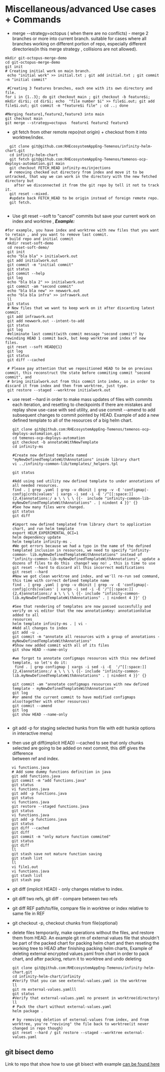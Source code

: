 # Miscellaneous/advanced Use cases + Commands

 - merge --strategy=octopus ( when there are no conflicts) - merge 2 branches or more into current branch. suitable for cases where all branches working on different portion of repo, especially different directories(in this merge strategy , collisions are not allowed).
```shell
mkdir git-octopus-merge-demo
cd git-octopus-merge-demo
git init
# Creating initial work on main branch.
 echo "initial work" >> initial.txt ; git add initial.txt ; git commit -m "initial commit"
 
 #Creating 3 features branches, each one with its own directory and file.
for i in {1..3}; do git checkout main ; git checkout -b feature$i; mkdir dir$i; cd dir$i; echo  "file number $i" >> file$i.out; git add file$i.out; git commit -m "feature$i file" ; cd ..; done

#Merging feature1,feature2,feature3 into main
git checkout main
git merge --strategy=octopus  feature1 feature2 feature3

```
 - git fetch from other remote repo(not origin) + checkout from it into worktree/index.
```shell
  git clone git@github.com:RHEcosystemAppEng-Temenos/infinity-helm-chart.git
  cd infinity-helm-chart
  git fetch git@github.com:RHEcosystemAppEng-Temenos/temenos-ocp-deploys-automation.git main
  git checkout FETCH_HEAD infinity-ms/injections
  # removing checked out directory from index and move it to be untracked, that way we can work in the directory with the new fetched directory but 
    after we disconnected it from the git repo by tell it not to track it.
  git reset --mixed.
  #update back FETCH_HEAD to be origin instead of foreign remote repo.
  git fetch.
  
 ``` 
  - Use git reset --soft to "cancel" commits but save your current work on index and worktree 
    , __*Example:*__
  ```shell
  #for example, you have index and worktree with new files that you want to retain , and you want to remove last commit.  
  # build repo and initial commit
   mkdir reset-soft-demo
   cd reset-soft-demo/
   git init
   echo "bla bla" > initialwork.out
   git add initialwork.out
   git commit -m "initial commit"
   git status
   git commit --help
   git log
   echo "bla bla 2" >> initialwork.out
   git commit -am "second commit"
   echo "bla bla new" >> newwork.out
   echo "bla bla infra" >> infrawork.out
   ll
   git status
   # New files that we want to keep work on it after discarding latest commit.
   git add infrawork.out
   git add newwork.out --intent-to-add
   git status
   git log
   #eliminate last commit(with commit message "second commit") by rewinding HEAD 1 commit back, but keep worktree and index of new files.
   git reset --soft HEAD@{1}
   git log
   git status
   git diff --cached
   
   # Please pay attention that we repositioned HEAD to be on previous commit, this reconstruct the state before commiting commit "second commit", and 
   # bring initialwork.out from this commit into index, so in order to discard it from index and then from worktree, just type.
   git restore --staged --worktree initialwork.out
  ```
  - use reset --hard in order to make mass updates of files with commits each iteration,  and resetting to checkpoints if there are mistakes and replay      show use-case with sed utility, and use commit --amend to add subsequent changes to commit pointed by HEAD.
    Example of add a new defined template to all of the  resources of a big helm chart.
    ```shell
    git clone git@github.com:RHEcosystemAppEng-Temenos/temenos-ocp-deploys-automation.git
    cd temenos-ocp-deploys-automation
    git checkout -b annotateWithNewTemplate
    cd infinity-ms
    
    #Create new defined template named "myNewDefinedTemplateWithAnnotations" inside library chart
    vi ../infinity-common-lib/templates/_helpers.tpl
   
    git status
    
    #Add using sed utility new defined template to under annotations of all needed resources.
    find . | grep .yaml | grep -v dbinit | grep -v -E 'configmap|-config|crds|values' | xargs -i sed -i -E '/^[[:space:]]{2,4}annotations:/ a \ \ \ \ {{-  include "infinity-common-lib-myNewDefinedTemplateWithAnnotations" . | nindent 4 }}' {}
    #See how many files were changed.
    git status
    git diff
   
    #import new defined templated from library chart to application chart, and run helm template
    export HELM_EXPERIMENTAL_OCI=1
    helm dependency update
    helm template infinity-ms .
    #We got errors because we had a typo in the name of the defined templated inclusion in resources, we need to specify "infinity-common- lib.myNewDefinedTemplateWithAnnotations" instead of "infinity-common-lib-myNewDefinedTemplateWithAnnotations", update a dozens of files to do this  change? way no! , this is time to use git reset --hard to discard all this incorrect modifications
    git reset --hard
    #Now we got clean worktree and index, and we'll re-run sed command, this time with correct defined template name 
    find . | grep .yaml | grep -v dbinit | grep -v -E 'configmap|-config|crds|values' | xargs -i sed -i -E '/^[[:space:]]{2,4}annotations:/ a \ \ \ \ {{- include "infinity-common-lib.myNewDefinedTemplateWithAnnotations" . | nindent 4 }}' {}
   
    #See that rendering of templates are now passed succesfully and verify on vi editor that the new annotationKey: annotationValue added to all 
    resources
    helm template infinity-ms . | vi -
    #Add all changes to index
    git add -u . 
    git commit -m "annotate all resources with a group of annotations - myNewDefinedTemplateWithAnnotations"
    #Show new added commit with all of its files
    git show HEAD --name-only
    
    #we forgot to annotate configmaps resources with this new defined template, so let's do it:
     find . | grep configmap | xargs -i sed -i -E  '/^[[:space:]]{2,4}annotations:/ a \ \ \ \ {{- include "infinity-common-lib.myNewDefinedTemplateWithAnnotations" . | nindent 4 }}' {}
   
    git commit -am "annotate configmaps resources with new defined template - myNewDefinedTemplateWithAnnotations"
    git log
    #or amend the current commit to have modified configmaps also(together with other resources)
    git commit --amend
    git log
    git show HEAD --name-only
     
    ```
  
 
 - git add -p for staging selected hunks from file with edit hunk(e options in interactive menu)
 - then use git diff(implicit HEAD) --cached to see that only chunks selected are going to be added on next commit, this diff gives the difference  
   between ref and index.
```shell
   vi functions.java
   # Add some dummy functions definition in java
   git add functions.java
   git commit -m "add functions.java"
   git status
   vi functions.java
   git add -p functions.java
   git status
   vi functions.java
   git restore --staged functions.java
   git status
   vi functions.java
   git add -p functions.java
   git status
   git diff --cached
   git diff
   git commit -m "only mature function commited"
   git status
   git diff
   ll
   git stash save not mature function saving
   git stash list
   ll
   vi file1.out
   vi functions.java
   git stash list
   git stash pop

```
 - git diff (implicit HEAD) - only changes relative to index.
 
 - git diff two refs, git diff - compare between two refs
 
 - git diff REF path/to/file, compare file in worktree or index relative to same file in REF
 
 - git checkout -p, checkout chunks from file(optional)
 - delete files temporarily, make operations without the files, and restore them from HEAD.
   An example git rm of external values file that shouldn't be part of the packed chart for packing helm chart and then reseting the working tree to 
   HEAD after finishing packing helm charts, Example of deleting external encrypted values.yaml from chart in order to pack chart, and after packing, 
   return it to worktree and undo deleting
   ```shell
   git clone git@github.com:RHEcosystemAppEng-Temenos/infinity-helm-chart.git
   cd infinity-helm-chart/infinity
   #Verify that you can see external-values.yaml in the worktree
   ll
   git rm external-values.yamlll
   git status
   #Verify that external-values.yaml no present in worktree(directory)
   ll 
   # Pack the chart without external-values.yaml   
   helm package .
   
   # by removing deletion of external-values from index, and from worktree, you're "reviving" the file back to worktree(it never changed in repo though)
   git reset --hard / git restore --staged --worktree external-values.yaml

   ```
   
 ## git bisect demo
   Link to repo that show how to use git bisect with example [can be found here](https://github.com/zvigrinberg/git-bisect-demo)
    
